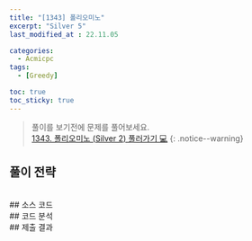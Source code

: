 ```yaml
---
title: "[1343] 폴리오미노"
excerpt: "Silver 5"
last_modified_at : 22.11.05

categories:
  - Acmicpc
tags:
  - [Greedy]

toc: true
toc_sticky: true
---
```

> 풀이를 보기전에 문제를 풀어보세요.  
> [1343. 폴리오미노 (Silver 2) 풀러가기 💻](https://www.acmicpc.net/problem/1343)
{: .notice--warning}

## 풀이 전략
  
<br>
## 소스 코드

  
<br>
## 코드 분석

  
<br>
## 제출 결과  
